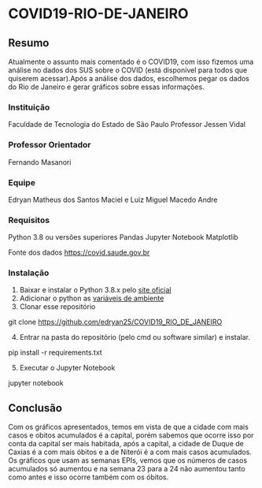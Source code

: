 # COVID19-RIO-DE-JANEIRO
## Resumo
Atualmente o assunto mais comentado é o COVID19, com isso fizemos uma análise no dados dos SUS 
sobre o COVID (está disponível para todos que quiserem acessar).Após a análise dos dados, escolhemos pegar os
dados do Rio de Janeiro e gerar gráficos sobre essas informações.   

### Instituição
Faculdade de Tecnologia do Estado de São Paulo Professor Jessen Vidal

### Professor Orientador
Fernando Masanori

### Equipe
Edryan Matheus dos Santos Maciel e Luiz Miguel Macedo Andre

### Requisitos
Python 3.8 ou versões superiores
Pandas
Jupyter Notebook
Matplotlib

Fonte dos dados
https://covid.saude.gov.br

### Instalação
1. Baixar e instalar o Python 3.8.x pelo [site oficial](https://www.python.org/downloads/)
2. Adicionar o python as [variáveis de ambiente](https://datatofish.com/add-python-to-windows-path/)
3. Clonar esse repositório 

git clone https://github.com/edryan25/COVID19_RIO_DE_JANEIRO

4. Entrar na pasta do repositório (pelo cmd ou software similar) e instalar.

pip install -r requirements.txt

5. Executar o Jupyter Notebook

jupyter notebook

## Conclusão
Com os gráficos apresentados, temos em vista de que a cidade com mais casos e obitos acumulados é a capital, 
porém sabemos que ocorre isso por conta da capital ser mais habitada, após a capital, a cidade de Duque de Caxias
é a com mais óbitos e a de Niterói é a com mais casos acumulados. Os gráficos que usam as semanas EPIs, vemos que
os números de casos acumulados só aumentou e na semana 23 para a 24 não aumentou tanto como antes e isso ocorre também com os óbitos.
